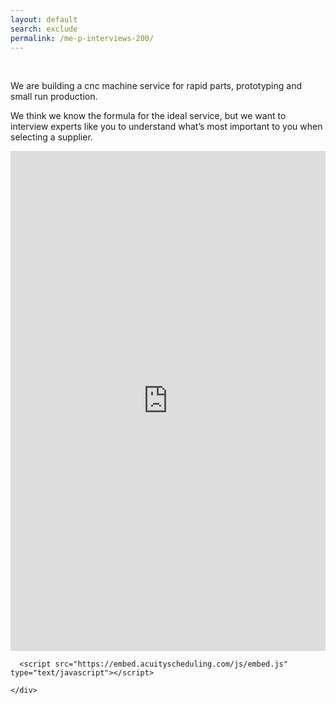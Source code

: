 ```yaml
---
layout: default
search: exclude
permalink: /me-p-interviews-200/
---
```

<img height="1" width="1" style="display:none;" alt="" src="https://px.ads.linkedin.com/collect/?pid=1308314&conversionId=1315716&fmt=gif" />
<div class="row" id="survey">
  
  <div class="col">
    <div class="row">
      <div class="col m3">&nbsp;</div>
      <div class="col m6">
        <p class="center">We are building a cnc machine service for rapid parts, prototyping and small run production. </p><p class="center">We think we know the formula for the ideal service, but we want to interview experts like you to understand what’s most important to you when selecting a supplier.</p>
      </div>
      <div class="col"></div>
    </div>
    <div class="row">
      <iframe src="https://app.acuityscheduling.com/schedule.php?owner=18143598" width="100%" height="800" frameBorder="0"></iframe>

      <script src="https://embed.acuityscheduling.com/js/embed.js" type="text/javascript"></script>

    </div>
  </div>
</div>